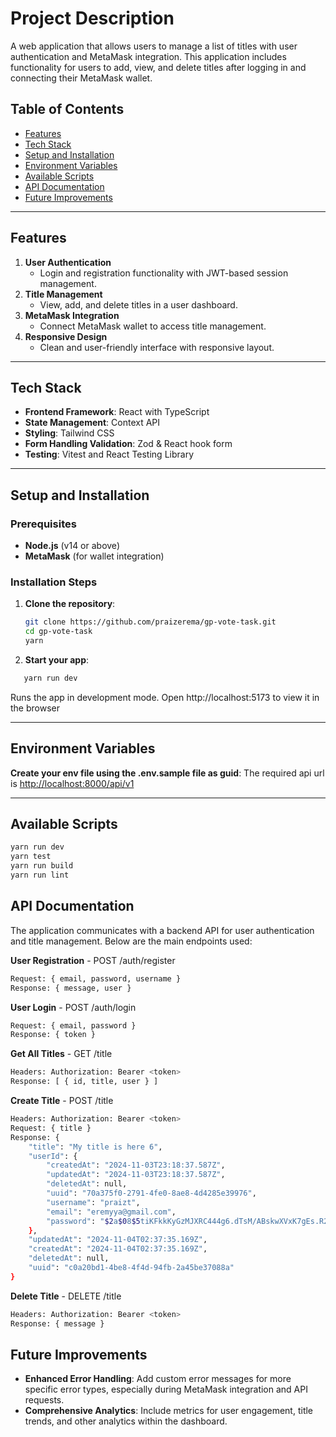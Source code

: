 # Project Description

A web application that allows users to manage a list of titles with user authentication and MetaMask integration. This application includes functionality for users to add, view, and delete titles after logging in and connecting their MetaMask wallet.

## Table of Contents

- [Features](#features)
- [Tech Stack](#tech-stack)
- [Setup and Installation](#setup-and-installation)
- [Environment Variables](#environment-variables)
- [Available Scripts](#available-scripts)
- [API Documentation](#api-documentation)
- [Future Improvements](#future-improvements)

---

## Features

1. **User Authentication**
   - Login and registration functionality with JWT-based session management.
2. **Title Management**
   - View, add, and delete titles in a user dashboard.
3. **MetaMask Integration**
   - Connect MetaMask wallet to access title management.
4. **Responsive Design**
   - Clean and user-friendly interface with responsive layout.

---

## Tech Stack

- **Frontend Framework**: React with TypeScript
- **State Management**: Context API
- **Styling**: Tailwind CSS
- **Form Handling Validation**: Zod & React hook form
- **Testing**: Vitest and React Testing Library

---

## Setup and Installation

### Prerequisites

- **Node.js** (v14 or above)
- **MetaMask** (for wallet integration)

### Installation Steps

1. **Clone the repository**:
   ```bash
   git clone https://github.com/praizerema/gp-vote-task.git
   cd gp-vote-task
   yarn
   ```
2. **Start your app**: 
```bash
   yarn run dev
```
Runs the app in development mode. Open http://localhost:5173 to view it in the browser

---

## Environment Variables

**Create your env file using the .env.sample file as guid**: The required api url is <http://localhost:8000/api/v1>

---

## Available Scripts
```bash
yarn run dev
yarn test
yarn run build
yarn run lint
```



## API Documentation
The application communicates with a backend API for user authentication and title management. Below are the main endpoints used:

**User Registration** - POST /auth/register
```bash
Request: { email, password, username }
Response: { message, user }
```
**User Login** - POST /auth/login
```bash
Request: { email, password }
Response: { token }
```

**Get All Titles** - GET /title
```bash
Headers: Authorization: Bearer <token>
Response: [ { id, title, user } ]
```
**Create Title** - POST /title
```bash
Headers: Authorization: Bearer <token>
Request: { title }
Response: {
    "title": "My title is here 6",
    "userId": {
        "createdAt": "2024-11-03T23:18:37.587Z",
        "updatedAt": "2024-11-03T23:18:37.587Z",
        "deletedAt": null,
        "uuid": "70a375f0-2791-4fe0-8ae8-4d4285e39976",
        "username": "praizt",
        "email": "eremyya@gmail.com",
        "password": "$2a$08$5tiKFkkKyGzMJXRC444g6.dTsM/ABskwXVxK7gEs.R2iSGMD/Hzk2"
    },
    "updatedAt": "2024-11-04T02:37:35.169Z",
    "createdAt": "2024-11-04T02:37:35.169Z",
    "deletedAt": null,
    "uuid": "c0a20bd1-4be8-4f4d-94fb-2a45be37088a"
}
```

**Delete Title** - DELETE /title
```bash
Headers: Authorization: Bearer <token>
Response: { message }
```

## Future Improvements

- **Enhanced Error Handling**: Add custom error messages for more specific error types, especially during MetaMask integration and API requests.
- **Comprehensive Analytics**: Include metrics for user engagement, title trends, and other analytics within the dashboard.

